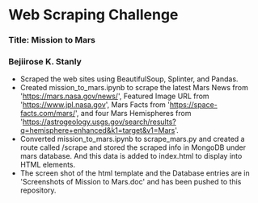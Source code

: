 # Web Scraping Challenge
### Title: Mission to Mars
### Bejiirose K. Stanly

* Scraped the web sites using BeautifulSoup, Splinter, and Pandas.
* Created mission_to_mars.ipynb to scrape the latest Mars News from 'https://mars.nasa.gov/news/', Featured Image URL from 'https://www.jpl.nasa.gov', Mars Facts from 'https://space-facts.com/mars/', and four Mars Hemispheres from 'https://astrogeology.usgs.gov/search/results?q=hemisphere+enhanced&k1=target&v1=Mars'.
* Converted mission_to_mars.ipynb to scrape_mars.py and created a route called /scrape and stored the scraped info in MongoDB under mars database. And this data is added to index.html to display into HTML elements.
* The screen shot of the html template and the Database entries are in 'Screenshots of Mission to Mars.doc' and has been pushed to this repository.
